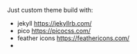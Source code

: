 Just custom theme build with:
- jekyll https://jekyllrb.com/
- pico https://picocss.com/
- feather icons https://feathericons.com/
- 
